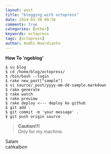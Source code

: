 ```yaml
---
layout: post
title: "blogging with octopress"
date: 2014-01-30 09:56
comments: true
categories: [other]
keywords: octopress
tags: [octopress]
author: Andhi Noerdianto
---
```

**How To 'ngeblog'**
```
$ su blog
$ cd /home/blog/octopress/
$ /bin/bash --login
$ rake new_post["sample"]
$ vi source/_post/yyyy-mm-dd-sample.markdown
$ rake generate
$ rake watch
$ rake preview
$ rake deploy <--- deploy ke github
$ git add .
$ git commit -m 'your message' .
$ git push origin source
```

>**Caution!!!**<br/>
Only for my machine.


Salam<br />cahkaibon
